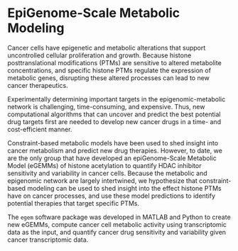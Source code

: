 # EpiGenome-Scale Metabolic Modeling
Cancer cells have epigenetic and metabolic alterations that support uncontrolled cellular proliferation and growth. Because histone posttranslational modifications (PTMs) are sensitive to altered metabolite concentrations, and specific histone PTMs regulate the expression of metabolic genes, disrupting these altered processes can lead to new cancer therapeutics. 

Experimentally determining important targets in the epigenomic-metabolic network is challenging, time-consuming, and expensive. Thus, new computational algorithms that can uncover and predict the best potential drug targets first are needed to develop new cancer drugs in a time- and cost-efficient manner. 

Constraint-based metabolic models have been used to shed insight into cancer metabolism and predict new drug therapies. However, to date, we are the only group that have developed an epiGenome-Scale Metabolic Model (eGEMMs) of histone acetylation to quantify HDAC inhibitor sensitivity and variability in cancer cells. Because the metabolic and epigenomic network are largely intertwined, we hypothesize that constraint-based modeling can be used to shed insight into the effect histone PTMs have on cancer processes, and use these model predictions to identify potential therapies that target specific PTMs.

The `egem` software package was developed in MATLAB and Python to create new eGEMMs, compute cancer cell metabolic activity using transcriptomic data as the input, and quantify cancer drug sensitivity and variability given cancer transcriptomic data.